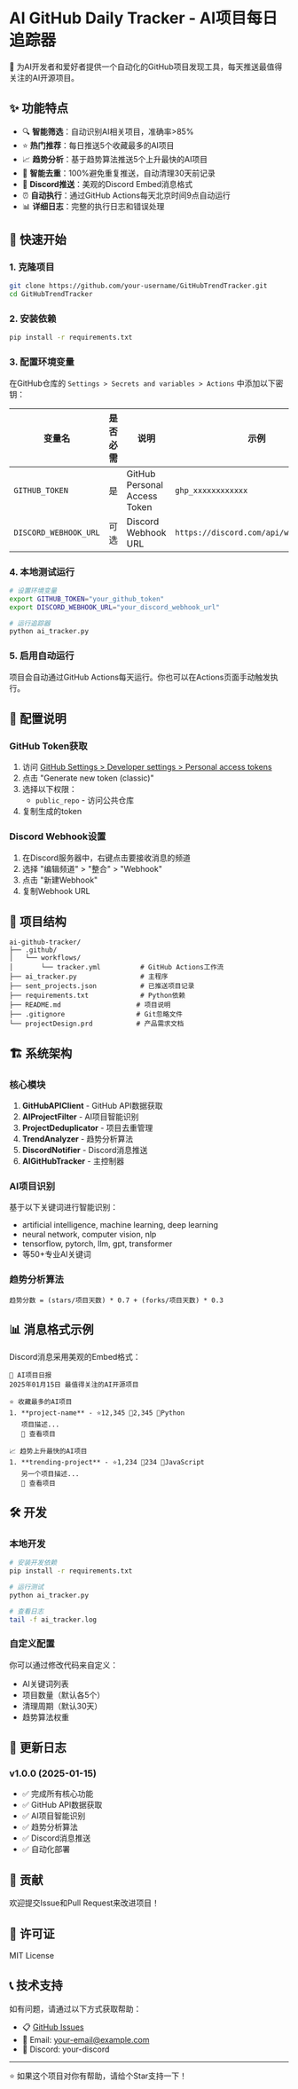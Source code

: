 # AI GitHub Daily Tracker - AI项目每日追踪器

🤖 为AI开发者和爱好者提供一个自动化的GitHub项目发现工具，每天推送最值得关注的AI开源项目。

## ✨ 功能特点

- 🔍 **智能筛选**：自动识别AI相关项目，准确率>85%
- ⭐ **热门推荐**：每日推送5个收藏最多的AI项目
- 📈 **趋势分析**：基于趋势算法推送5个上升最快的AI项目
- 🚫 **智能去重**：100%避免重复推送，自动清理30天前记录
- 📱 **Discord推送**：美观的Discord Embed消息格式
- ⏰ **自动执行**：通过GitHub Actions每天北京时间9点自动运行
- 📊 **详细日志**：完整的执行日志和错误处理

## 🚀 快速开始

### 1. 克隆项目

```bash
git clone https://github.com/your-username/GitHubTrendTracker.git
cd GitHubTrendTracker
```

### 2. 安装依赖

```bash
pip install -r requirements.txt
```

### 3. 配置环境变量

在GitHub仓库的 `Settings > Secrets and variables > Actions` 中添加以下密钥：

| 变量名 | 是否必需 | 说明 | 示例 |
|--------|----------|------|------|
| `GITHUB_TOKEN` | 是 | GitHub Personal Access Token | `ghp_xxxxxxxxxxxx` |
| `DISCORD_WEBHOOK_URL` | 可选 | Discord Webhook URL | `https://discord.com/api/webhooks/...` |

### 4. 本地测试运行

```bash
# 设置环境变量
export GITHUB_TOKEN="your_github_token"
export DISCORD_WEBHOOK_URL="your_discord_webhook_url"

# 运行追踪器
python ai_tracker.py
```

### 5. 启用自动运行

项目会自动通过GitHub Actions每天运行。你也可以在Actions页面手动触发执行。

## 🔧 配置说明

### GitHub Token获取

1. 访问 [GitHub Settings > Developer settings > Personal access tokens](https://github.com/settings/tokens)
2. 点击 "Generate new token (classic)"
3. 选择以下权限：
   - `public_repo` - 访问公共仓库
4. 复制生成的token

### Discord Webhook设置

1. 在Discord服务器中，右键点击要接收消息的频道
2. 选择 "编辑频道" > "整合" > "Webhook"
3. 点击 "新建Webhook"
4. 复制Webhook URL

## 📁 项目结构

```
ai-github-tracker/
├── .github/
│   └── workflows/
│       └── tracker.yml          # GitHub Actions工作流
├── ai_tracker.py                # 主程序
├── sent_projects.json           # 已推送项目记录
├── requirements.txt             # Python依赖
├── README.md                   # 项目说明
├── .gitignore                  # Git忽略文件
└── projectDesign.prd           # 产品需求文档
```

## 🏗️ 系统架构

### 核心模块

1. **GitHubAPIClient** - GitHub API数据获取
2. **AIProjectFilter** - AI项目智能识别
3. **ProjectDeduplicator** - 项目去重管理
4. **TrendAnalyzer** - 趋势分析算法
5. **DiscordNotifier** - Discord消息推送
6. **AIGitHubTracker** - 主控制器

### AI项目识别

基于以下关键词进行智能识别：
- artificial intelligence, machine learning, deep learning
- neural network, computer vision, nlp
- tensorflow, pytorch, llm, gpt, transformer
- 等50+专业AI关键词

### 趋势分析算法

```
趋势分数 = (stars/项目天数) * 0.7 + (forks/项目天数) * 0.3
```

## 📊 消息格式示例

Discord消息采用美观的Embed格式：

```
🤖 AI项目日报
2025年01月15日 最值得关注的AI开源项目

⭐ 收藏最多的AI项目
1. **project-name** - ⭐12,345 🍴2,345 📝Python
   项目描述...
   🔗 查看项目

📈 趋势上升最快的AI项目
1. **trending-project** - ⭐1,234 🍴234 📝JavaScript
   另一个项目描述...
   🔗 查看项目
```

## 🛠️ 开发

### 本地开发

```bash
# 安装开发依赖
pip install -r requirements.txt

# 运行测试
python ai_tracker.py

# 查看日志
tail -f ai_tracker.log
```

### 自定义配置

你可以通过修改代码来自定义：
- AI关键词列表
- 项目数量（默认各5个）
- 清理周期（默认30天）
- 趋势算法权重

## 📝 更新日志

### v1.0.0 (2025-01-15)
- ✅ 完成所有核心功能
- ✅ GitHub API数据获取
- ✅ AI项目智能识别
- ✅ 趋势分析算法
- ✅ Discord消息推送
- ✅ 自动化部署

## 🤝 贡献

欢迎提交Issue和Pull Request来改进项目！

## 📄 许可证

MIT License

## 📞 技术支持

如有问题，请通过以下方式获取帮助：
- 📋 [GitHub Issues](https://github.com/your-username/GitHubTrendTracker/issues)
- 📧 Email: your-email@example.com
- 💬 Discord: your-discord

---

⭐ 如果这个项目对你有帮助，请给个Star支持一下！